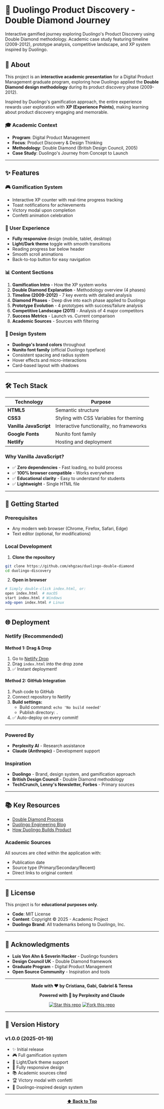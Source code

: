 # 🦉 Duolingo Product Discovery - Double Diamond Journey

Interactive gamified journey exploring Duolingo's Product Discovery using Double Diamond methodology. Academic case study featuring timeline (2009-2012), prototype analysis, competitive landscape, and XP system inspired by Duolingo.

## 🎯 About

This project is an **interactive academic presentation** for a Digital Product Management graduate program, exploring how Duolingo applied the **Double Diamond design methodology** during its product discovery phase (2009-2012).

Inspired by Duolingo's gamification approach, the entire experience rewards user exploration with **XP (Experience Points)**, making learning about product discovery engaging and memorable.

### 🎓 Academic Context

- **Program**: Digital Product Management
- **Focus**: Product Discovery & Design Thinking
- **Methodology**: Double Diamond (British Design Council, 2005)
- **Case Study**: Duolingo's Journey from Concept to Launch

---

## ✨ Features

### 🎮 Gamification System
- Interactive XP counter with real-time progress tracking
- Toast notifications for achievements
- Victory modal upon completion
- Confetti animation celebration

### 📱 User Experience
- **Fully responsive** design (mobile, tablet, desktop)
- **Light/Dark theme** toggle with smooth transitions
- Reading progress bar below header
- Smooth scroll animations
- Back-to-top button for easy navigation

### 📊 Content Sections
1. **Gamification Intro** - How the XP system works
2. **Double Diamond Explanation** - Methodology overview (4 phases)
3. **Timeline (2009-2012)** - 7 key events with detailed analysis
4. **Diamond Phases** - Deep dive into each phase applied to Duolingo
5. **Prototype Evolution** - 4 prototypes with success/failure analysis
6. **Competitive Landscape (2011)** - Analysis of 4 major competitors
7. **Success Metrics** - Launch vs. Current comparison
8. **Academic Sources** - Sources with filtering

### 🎨 Design System
- **Duolingo's brand colors** throughout
- **Nunito font family** (official Duolingo typeface)
- Consistent spacing and radius system
- Hover effects and micro-interactions
- Card-based layout with shadows

---

## 🛠️ Tech Stack

| Technology | Purpose |
|------------|---------|
| **HTML5** | Semantic structure |
| **CSS3** | Styling with CSS Variables for theming |
| **Vanilla JavaScript** | Interactive functionality, no frameworks |
| **Google Fonts** | Nunito font family |
| **Netlify** | Hosting and deployment |

### Why Vanilla JavaScript?

- ✅ **Zero dependencies** - Fast loading, no build process
- ✅ **100% browser compatible** - Works everywhere
- ✅ **Educational clarity** - Easy to understand for students
- ✅ **Lightweight** - Single HTML file

---

## 🚀 Getting Started

### Prerequisites

- Any modern web browser (Chrome, Firefox, Safari, Edge)
- Text editor (optional, for modifications)

### Local Development

1. **Clone the repository**
```bash
git clone https://github.com/ehgzao/duolingo-double-diamond
cd duolingo-discovery
```

2. **Open in browser**
```bash
# Simply double-click index.html, or:
open index.html  # macOS
start index.html # Windows
xdg-open index.html # Linux
```

---

## 🌐 Deployment

### Netlify (Recommended)

#### Method 1: Drag & Drop
1. Go to [Netlify Drop](https://app.netlify.com/drop)
2. Drag `index.html` into the drop zone
3. ✅ Instant deployment!

#### Method 2: GitHub Integration
1. Push code to GitHub
2. Connect repository to Netlify
3. **Build settings:**
   - Build command: `echo 'No build needed'`
   - Publish directory: `.`
4. ✅ Auto-deploy on every commit!

---

### Powered By

- **Perplexity AI** - Research assistance
- **Claude (Anthropic)** - Development support

### Inspiration

- **Duolingo** - Brand, design system, and gamification approach
- **British Design Council** - Double Diamond methodology
- **TechCrunch, Lenny's Newsletter, Forbes** - Primary sources

---

## 📚 Key Resources

- [Double Diamond Process](https://www.designcouncil.org.uk/our-work/skills-learning/tools-frameworks/framework-for-innovation-design-councils-evolved-double-diamond/)
- [Duolingo Engineering Blog](https://blog.duolingo.com/)
- [How Duolingo Builds Product](https://www.lennysnewsletter.com/p/how-duolingo-builds-product)

### Academic Sources

All sources are cited within the application with:
- Publication date
- Source type (Primary/Secondary/Recent)
- Direct links to original content

---

## 📄 License

This project is for **educational purposes only**.

- **Code**: MIT License
- **Content**: Copyright © 2025 - Academic Project
- **Duolingo Brand**: All trademarks belong to Duolingo, Inc.

---

## 🙏 Acknowledgments

- **Luis Von Ahn & Severin Hacker** - Duolingo founders
- **Design Council UK** - Double Diamond framework
- **Graduate Program** - Digital Product Management
- **Open Source Community** - Inspiration and tools

---

<div align="center">

**Made with ❤️ by Cristiana, Gabi, Gabriel & Teresa**

**Powered with 🤖 by Perplexity and Claude**

[![Star this repo](https://img.shields.io/github/stars/your-username/duolingo-discovery?style=social)](../../stargazers)
[![Fork this repo](https://img.shields.io/github/forks/your-username/duolingo-discovery?style=social)](../../fork)

</div>

---

## 🔄 Version History

### v1.0.0 (2025-01-19)
- ✨ Initial release
- 🎮 Full gamification system
- 🎨 Light/Dark theme support
- 📱 Fully responsive design
- 📚 Academic sources cited
- 🏆 Victory modal with confetti
- 🦉 Duolingo-inspired design system

---

<div align="center">

**[⬆ Back to Top](#-duolingo-product-discovery---double-diamond-journey)**

</div>
